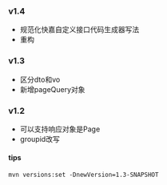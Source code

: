 ### v1.4

- 规范化快嘉自定义接口代码生成器写法
- 重构

### v1.3

- 区分dto和vo
- 新增pageQuery对象

### v1.2 

- 可以支持响应对象是Page
- groupid改写

#### tips
`mvn versions:set -DnewVersion=1.3-SNAPSHOT`
